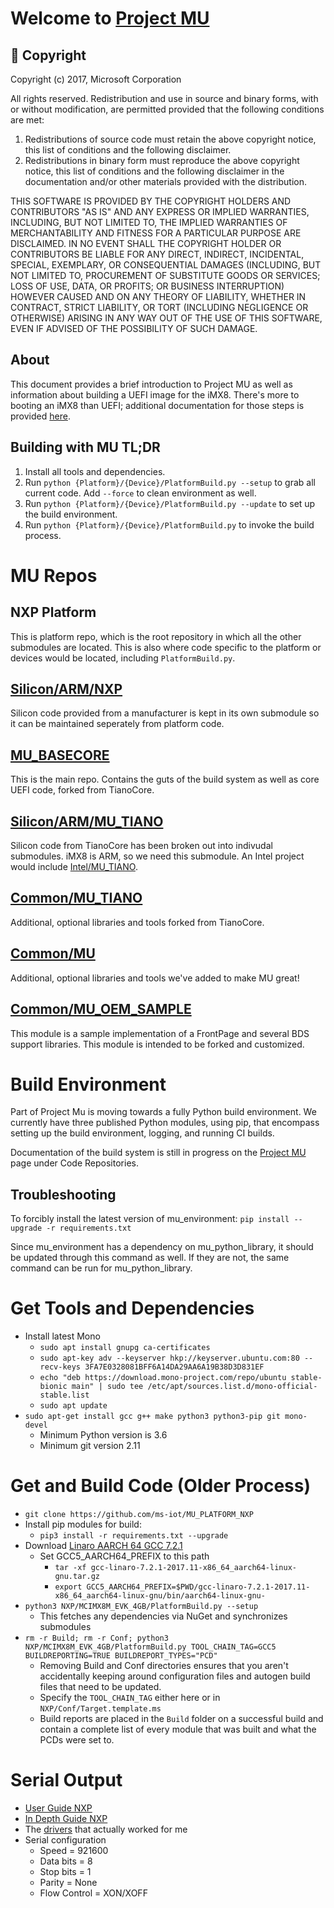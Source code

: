 # Welcome to [Project MU](https://microsoft.github.io/mu/)

## &#x1F539; Copyright
Copyright (c) 2017, Microsoft Corporation

All rights reserved. Redistribution and use in source and binary forms, with or without modification, are permitted provided that the following conditions are met:
1. Redistributions of source code must retain the above copyright notice, this list of conditions and the following disclaimer.
2. Redistributions in binary form must reproduce the above copyright notice, this list of conditions and the following disclaimer in the documentation and/or other materials provided with the distribution.

THIS SOFTWARE IS PROVIDED BY THE COPYRIGHT HOLDERS AND CONTRIBUTORS "AS IS" AND ANY EXPRESS OR IMPLIED WARRANTIES, INCLUDING, BUT NOT LIMITED TO, THE IMPLIED WARRANTIES OF MERCHANTABILITY AND FITNESS FOR A PARTICULAR PURPOSE ARE DISCLAIMED. IN NO EVENT SHALL THE COPYRIGHT HOLDER OR CONTRIBUTORS BE LIABLE FOR ANY DIRECT, INDIRECT, INCIDENTAL, SPECIAL, EXEMPLARY, OR CONSEQUENTIAL DAMAGES (INCLUDING, BUT NOT LIMITED TO, PROCUREMENT OF SUBSTITUTE GOODS OR SERVICES; LOSS OF USE, DATA, OR PROFITS; OR BUSINESS INTERRUPTION) HOWEVER CAUSED AND ON ANY THEORY OF LIABILITY, WHETHER IN CONTRACT, STRICT LIABILITY, OR TORT (INCLUDING NEGLIGENCE OR OTHERWISE) ARISING IN ANY WAY OUT OF THE USE OF THIS SOFTWARE, EVEN IF ADVISED OF THE POSSIBILITY OF SUCH DAMAGE.

## About

This document provides a brief introduction to Project MU as well as information about building a UEFI image for the iMX8. There's more to booting an iMX8 than UEFI; additional documentation for those steps is provided [here](https://github.com/ms-iot/imx-iotcore/blob/public_preview/Documentation/build-arm64-firmware.md).


## Building with MU TL;DR

1. Install all tools and dependencies.
2. Run `python {Platform}/{Device}/PlatformBuild.py --setup` to grab all current code. Add `--force` to clean environment as well.
3. Run `python {Platform}/{Device}/PlatformBuild.py --update` to set up the build environment.
4. Run `python {Platform}/{Device}/PlatformBuild.py` to invoke the build process.

# MU Repos

## NXP Platform

This is platform repo, which is the root repository in which all the other submodules are located. This is also where code specific to the platform or devices would be located, including `PlatformBuild.py`.

## [Silicon/ARM/NXP](https://github.com/ms-iot/MU_SILICON_NXP.git)

Silicon code provided from a manufacturer is kept in its own submodule so it can be maintained seperately from platform code.

## [MU_BASECORE](https://microsoft.github.io/mu/dyn/mu_basecore/RepoDetails/)

This is the main repo. Contains the guts of the build system as well as core UEFI code, forked from TianoCore.

## [Silicon/ARM/MU_TIANO](https://microsoft.github.io/mu/dyn/mu_silicon_arm_tiano/RepoDetails/)

Silicon code from TianoCore has been broken out into indivudal submodules. iMX8 is ARM, so we need this submodule. An Intel project would include [Intel/MU_TIANO](https://microsoft.github.io/mu/dyn/mu_silicon_intel_tiano/RepoDetails/).

## [Common/MU_TIANO](https://microsoft.github.io/mu/dyn/mu_tiano_plus/RepoDetails/)

Additional, optional libraries and tools forked from TianoCore.

## [Common/MU](https://microsoft.github.io/mu/dyn/mu_plus/RepoDetails/)

Additional, optional libraries and tools we've added to make MU great!

## [Common/MU_OEM_SAMPLE](https://microsoft.github.io/mu/dyn/mu_tiano_plus/RepoDetails/)

This module is a sample implementation of a FrontPage and several BDS support libraries. This module is intended to be forked and customized.

# Build Environment

Part of Project Mu is moving towards a fully Python build environment. We currently have three published Python modules, using pip, that encompass setting up the build environment, logging, and running CI builds.

Documentation of the build system is still in progress on the [Project MU](https://microsoft.github.io/mu/) page under Code Repositories.

## Troubleshooting

To forcibly install the latest version of mu_environment:
`pip install --upgrade -r requirements.txt`

Since mu_environment has a dependency on mu_python_library, it should be updated through this command as well. If they are not, the same command can be run for mu_python_library.

# Get Tools and Dependencies

- Install latest Mono
    - `sudo apt install gnupg ca-certificates`
    - `sudo apt-key adv --keyserver hkp://keyserver.ubuntu.com:80 --recv-keys 3FA7E0328081BFF6A14DA29AA6A19B38D3D831EF`
    - `echo "deb https://download.mono-project.com/repo/ubuntu stable-bionic main" | sudo tee /etc/apt/sources.list.d/mono-official-stable.list`
    - `sudo apt update`
- `sudo apt-get install gcc g++ make python3 python3-pip git mono-devel`
    - Minimum Python version is 3.6
    - Minimum git version 2.11

# Get and Build Code (Older Process)

- `git clone https://github.com/ms-iot/MU_PLATFORM_NXP`
- Install pip modules for build:
    - `pip3 install -r requirements.txt --upgrade`
- Download [Linaro AARCH 64 GCC 7.2.1](https://releases.linaro.org/components/toolchain/binaries/7.2-2017.11/aarch64-linux-gnu/)
    - Set GCC5_AARCH64_PREFIX to this path
        - `tar -xf gcc-linaro-7.2.1-2017.11-x86_64_aarch64-linux-gnu.tar.gz`
        - `export GCC5_AARCH64_PREFIX=$PWD/gcc-linaro-7.2.1-2017.11-x86_64_aarch64-linux-gnu/bin/aarch64-linux-gnu-`
- `python3 NXP/MCIMX8M_EVK_4GB/PlatformBuild.py --setup`
    - This fetches any dependencies via NuGet and synchronizes submodules
- `rm -r Build; rm -r Conf; python3 NXP/MCIMX8M_EVK_4GB/PlatformBuild.py TOOL_CHAIN_TAG=GCC5 BUILDREPORTING=TRUE BUILDREPORT_TYPES="PCD"`
    - Removing Build and Conf directories ensures that you aren't accidentally keeping around configuration files and autogen build files that need to be updated.
    - Specify the `TOOL_CHAIN_TAG` either here or in `NXP/Conf/Target.template.ms`
    - Build reports are placed in the `Build` folder on a successful build and contain a complete list of every module that was built and what the PCDs were set to.

# Serial Output
- [User Guide NXP](https://www.nxp.com/docs/en/user-guide/IMX8MQUADEVKQSG.pdf)
- [In Depth Guide NXP](https://www.nxp.com/support/developer-resources/software-development-tools/i.mx-developer-resources/evaluation-kit-for-the-i.mx-8m-applications-processor:MCIMX8M-EVK?tab=In-Depth_Tab)
- The [drivers](https://www.silabs.com/products/development-tools/software/usb-to-uart-bridge-vcp-drivers) that actually worked for me
- Serial configuration
    - Speed = 921600
    - Data bits = 8
    - Stop bits = 1
    - Parity = None
    - Flow Control = XON/XOFF
